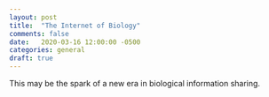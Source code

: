 ```yaml
---
layout: post
title:  "The Internet of Biology"
comments: false
date:   2020-03-16 12:00:00 -0500
categories: general
draft: true
---
```


This may be the spark of a new era in biological information sharing. 